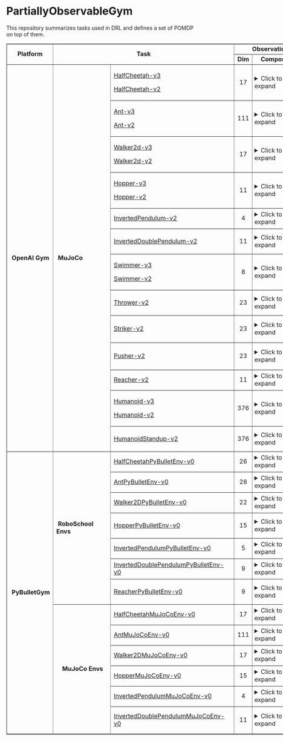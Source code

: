# PartiallyObservableGym
This repository summarizes tasks used in DRL and defines a set of POMDP on top of them.

<table style="width: 1200px;" border="black" cellspacing="0" cellpadding="0">
<tbody>
<tr style="height: 19px;">
<td style="text-align: center; height: 37px;" rowspan="2"><strong>Platform</strong></td>
<td style="text-align: center; height: 37px;" colspan="2" rowspan="2"><strong>Task</strong></td>
<td style="height: 19px; text-align: center;" colspan="2"><strong>Observation</strong></td>
<td style="height: 19px; text-align: center;" colspan="2"><strong>Action</strong></td>
<td style="height: 37px; text-align: center;" rowspan="2"><strong>Reward</strong></td>
<td style="height: 37px; text-align: center;" colspan="1" rowspan="2"><strong>Image</strong></td>
</tr>
<tr style="height: 18px;">
<td style="height: 18px; text-align: center;"><strong>Dim</strong></td>
<td style="height: 18px; text-align: center;" rowspan="1"><strong>Composition</strong></td>
<td style="height: 18px; text-align: center;"><strong>Dim</strong></td>
<td style="height: 18px; text-align: center;" rowspan="1"><strong>Composition</strong></td>
</tr>
<tr style="height: 78px;">
<td style="height: 882px;" rowspan="13"> <strong>OpenAI Gym</strong></td>
<td style="height: 882px;" rowspan="13"> <strong>MuJoCo</strong></td>
<td style="height: 78px;">
<p><a href="https://github.com/openai/gym/blob/master/gym/envs/mujoco/half_cheetah_v3.py" target="_blank" rel="noopener">HalfCheetah-v3</a></p>
<p><a href="https://github.com/openai/gym/blob/master/gym/envs/mujoco/half_cheetah.py" target="_blank" rel="noopener">HalfCheetah-v2</a></p>
</td>
<td style="text-align: center; height: 78px;">17</td>
<td style="height: 78px; padding-left: 5px;"><details><summary>Click to expand</summary>
<ul>
<li>Position: 1-8 (d=8)</li>
<li>Velocity: 9-17 (d=9)</li>
</ul>
</details></td>
<td style="text-align: center; height: 78px;">6</td>
<td style="height: 78px; padding-left: 5px;"><details><summary>Click to expand</summary></details></td>
<td style="height: 78px;"> </td>
<td style="height: 78px; padding-left: 5px;"><details><summary>Click to expand</summary></details></td>
</tr>
<tr style="height: 78px;">
<td style="height: 78px;">
<p><a href="https://github.com/openai/gym/blob/master/gym/envs/mujoco/ant_v3.py" target="_blank" rel="noopener">Ant-v3</a></p>
<p><a href="https://github.com/openai/gym/blob/master/gym/envs/mujoco/ant.py" target="_blank" rel="noopener">Ant-v2</a></p>
</td>
<td style="text-align: center; height: 78px;">111</td>
<td style="height: 78px; padding-left: 5px;"><details><summary>Click to expand</summary>
<ul>
<li>position: 1-13 (d=13)</li>
<li>velocity: 14-27 (d=14)</li>
<li>cfrc_ext: 28-111 (d=64)</li>
</ul>
</details></td>
<td style="text-align: center; height: 78px;">8</td>
<td style="height: 78px; padding-left: 5px;"><details><summary>Click to expand</summary></details></td>
<td style="height: 78px;"> </td>
<td style="height: 78px; padding-left: 5px;"><details><summary>Click to expand</summary></details></td>
</tr>
<tr style="height: 78px;">
<td style="height: 78px;">
<p><a href="https://github.com/openai/gym/blob/master/gym/envs/mujoco/walker2d_v3.py" target="_blank" rel="noopener">Walker2d-v3</a></p>
<p><a href="https://github.com/openai/gym/blob/master/gym/envs/mujoco/walker2d.py" target="_blank" rel="noopener">Walker2d-v2</a></p>
</td>
<td style="text-align: center; height: 78px;">17</td>
<td style="height: 78px; padding-left: 5px;"><details><summary>Click to expand</summary>
<ul>
<li>position: 1-8 (d=8)</li>
<li>velocity: 9-17 (d=9)</li>
</ul>
</details></td>
<td style="text-align: center; height: 78px;">6</td>
<td style="height: 78px; padding-left: 5px;"><details><summary>Click to expand</summary></details></td>
<td style="height: 78px;"> </td>
<td style="height: 78px; padding-left: 5px;"><details><summary>Click to expand</summary></details></td>
</tr>
<tr style="height: 78px;">
<td style="height: 78px;">
<p><a href="https://github.com/openai/gym/blob/master/gym/envs/mujoco/hopper_v3.py" target="_blank" rel="noopener">Hopper-v3</a> </p>
<p><a href="http://localhost:8888/notebooks/Google%20Drive/git_repos/spinningup-new/spinup/algos/pytorch/lstm_ddpg/Untitled2.ipynb" target="_blank" rel="noopener">Hopper-v2</a></p>
</td>
<td style="text-align: center; height: 78px;">11</td>
<td style="height: 78px; padding-left: 5px;"><details><summary>Click to expand</summary>
<ul>
<li>position: 1-5 (d=5)</li>
<li>velocity: 6-11 (d=6)</li>
</ul>
</details></td>
<td style="text-align: center; height: 78px;">3</td>
<td style="height: 78px; padding-left: 5px;"><details><summary>Click to expand</summary></details></td>
<td style="height: 78px;"> </td>
<td style="height: 78px; padding-left: 5px;"><details><summary>Click to expand</summary></details></td>
</tr>
<tr style="height: 54px;">
<td style="height: 54px;"><a href="https://github.com/openai/gym/blob/master/gym/envs/mujoco/inverted_pendulum.py" target="_blank" rel="noopener">InvertedPendulum-v2</a></td>
<td style="text-align: center; height: 54px;">4</td>
<td style="height: 54px; padding-left: 5px;"><details><summary>Click to expand</summary>
<ul>
<li>position: 1-2 (d=2)</li>
<li>velocity: 3-4 (d=2)</li>
</ul>
</details></td>
<td style="text-align: center; height: 54px;">1</td>
<td style="height: 54px; padding-left: 5px;"><details><summary>Click to expand</summary></details></td>
<td style="height: 54px;"> </td>
<td style="height: 54px; padding-left: 5px;"><details><summary>Click to expand</summary></details></td>
</tr>
<tr style="height: 54px;">
<td style="height: 54px;"><a href="https://github.com/openai/gym/blob/master/gym/envs/mujoco/inverted_double_pendulum.py" target="_blank" rel="noopener">InvertedDoublePendulum-v2</a></td>
<td style="text-align: center; height: 54px;">11</td>
<td style="height: 54px; padding-left: 5px;"><details><summary>Click to expand</summary>
<ul>
<li>cart position: 1</li>
<li>link angles sin: 2-3</li>
<li>link angles cos: 4-5</li>
<li>link velocity: 6-8 (d=3)</li>
<li>qfrc_constraint: 9-11 (d=3)</li>
</ul>
</details></td>
<td style="text-align: center; height: 54px;">1</td>
<td style="height: 54px; padding-left: 5px;"><details><summary>Click to expand</summary></details> </td>
<td style="height: 54px;"> </td>
<td style="height: 54px; padding-left: 5px;"><details><summary>Click to expand</summary></details></td>
</tr>
<tr style="height: 78px;">
<td style="height: 78px;">
<p><a href="https://github.com/openai/gym/blob/master/gym/envs/mujoco/swimmer_v3.py" target="_blank" rel="noopener">Swimmer-v3</a></p>
<p><a href="https://github.com/openai/gym/blob/master/gym/envs/mujoco/walker2d.py" target="_blank" rel="noopener">Swimmer-v2</a></p>
</td>
<td style="text-align: center; height: 78px;">8</td>
<td style="height: 78px; padding-left: 5px;"><details><summary>Click to expand</summary>
<ul>
<li>position: 1-3 (d=3)</li>
<li>velocity: 4-8 (d=5)</li>
</ul>
</details></td>
<td style="text-align: center; height: 78px;">2</td>
<td style="height: 78px; padding-left: 5px;"><details><summary>Click to expand</summary></details></td>
<td style="height: 78px;"> </td>
<td style="height: 78px; padding-left: 5px;"> <details><summary>Click to expand</summary></details></td>
</tr>
<tr style="height: 54px;">
<td style="height: 54px;"><a href="https://github.com/openai/gym/blob/master/gym/envs/mujoco/thrower.py" target="_blank" rel="noopener">Thrower-v2</a></td>
<td style="text-align: center; height: 54px;">23</td>
<td style="height: 54px; padding-left: 5px;"><details><summary>Click to expand</summary>
<ul>
<li>position: 1-7 (d=7)</li>
<li>velocity: 8-14 (d=7)</li>
<li>get_body_com("r_wrist_roll_link"): 15-17 (d=3)</li>
<li>get_body_com("ball"): 18-20 (d=3)</li>
<li>get_body_com("goal"): 21-23 (d=3)</li>
</ul>
</details></td>
<td style="text-align: center; height: 54px;">7</td>
<td style="height: 54px; padding-left: 5px;"><details><summary>Click to expand</summary></details> </td>
<td style="height: 54px;"> </td>
<td style="height: 54px; padding-left: 5px;"><details><summary>Click to expand</summary></details></td>
</tr>
<tr style="height: 72px;">
<td style="height: 72px;"><a href="https://github.com/openai/gym/blob/master/gym/envs/mujoco/striker.py" target="_blank" rel="noopener">Striker-v2</a></td>
<td style="text-align: center; height: 72px;">23</td>
<td style="height: 72px; padding-left: 5px;"><details><summary>Click to expand</summary>
<ul>
<li>position: 1-7 (d=7)</li>
<li>velocity: 8-14 (d=7)</li>
<li>get_body_com("tips_arm"): 15-17 (d=3)</li>
<li>get_body_com("object"): 18-20 (d=3)</li>
<li>get_body_com("goal"): 21-23 (d=3)</li>
</ul>
</details></td>
<td style="text-align: center; height: 72px;">7</td>
<td style="height: 72px; padding-left: 5px;"><details><summary>Click to expand</summary></details></td>
<td style="height: 72px;"> </td>
<td style="height: 72px; padding-left: 5px;"><details><summary>Click to expand</summary></details> </td>
</tr>
<tr style="height: 72px;">
<td style="height: 72px;"><a href="https://github.com/openai/gym/blob/master/gym/envs/mujoco/pusher.py" target="_blank" rel="noopener">Pusher-v2</a></td>
<td style="text-align: center; height: 72px;">23</td>
<td style="height: 72px; padding-left: 5px;"><details><summary>Click to expand</summary>
<ul>
<li>position: 1-7 (d=7)</li>
<li>velocity: 8-14 (d=7)</li>
<li>get_body_com("tips_arm"): 15-17 (d=3)</li>
<li>get_body_com("object"): 18-20 (d=3)</li>
<li>get_body_com("goal"): 21-23 (d=3)</li>
</ul>
</details></td>
<td style="text-align: center; height: 72px;">7</td>
<td style="height: 72px; padding-left: 5px;"><details><summary>Click to expand</summary></details> </td>
<td style="height: 72px;"> </td>
<td style="height: 72px; padding-left: 5px;"><details><summary>Click to expand</summary></details> </td>
</tr>
<tr style="height: 54px;">
<td style="height: 54px;"><a href="https://github.com/openai/gym/blob/master/gym/envs/mujoco/reacher.py" target="_blank" rel="noopener">Reacher-v2</a></td>
<td style="text-align: center; height: 54px;">11</td>
<td style="height: 54px; padding-left: 5px;"><details><summary>Click to expand</summary>
<ul>
<li>cos: 1-2 (d=2)</li>
<li>sin: 3-4 (d=2)</li>
<li>position: 5-6 (d=2)</li>
<li>velocity: 7-8 (d=2)</li>
<li>get_body_com("fingertip")-get_body_com("target"): 9-11 (d=3)</li>
</ul>
</details></td>
<td style="text-align: center; height: 54px;">2</td>
<td style="height: 54px; padding-left: 5px;"><details><summary>Click to expand</summary></details></td>
<td style="height: 54px;"> </td>
<td style="height: 54px; padding-left: 5px;"><details><summary>Click to expand</summary></details></td>
</tr>
<tr style="height: 78px;">
<td style="height: 78px;">
<p><a href="https://github.com/openai/gym/blob/master/gym/envs/mujoco/humanoid_v3.py" target="_blank" rel="noopener">Humanoid-v3</a> </p>
<p><a href="https://github.com/openai/gym/blob/master/gym/envs/mujoco/humanoid.py" target="_blank" rel="noopener">Humanoid-v2</a></p>
</td>
<td style="text-align: center; height: 78px;">376</td>
<td style="height: 78px; padding-left: 5px;"><details><summary>Click to expand</summary>
<ul>
<li>position: 1-22 (d=22)</li>
<li>velocity: 23-45 (d=23)</li>
<li>com_inertia: 46-185 (d=140)</li>
<li>com_velocity: 186-269 (d=84)</li>
<li>actuator_forces: 270-292 (d=23)</li>
<li>external_contact_forces: 293-376 (d=84)</li>
</ul>
</details></td>
<td style="text-align: center; height: 78px;">6</td>
<td style="height: 78px; padding-left: 5px;"><details><summary>Click to expand</summary></details> </td>
<td style="height: 78px;"> </td>
<td style="height: 78px; padding-left: 5px;"><details><summary>Click to expand</summary></details> </td>
</tr>
<tr style="height: 54px;">
<td style="height: 54px;"><a href="https://github.com/openai/gym/blob/master/gym/envs/mujoco/humanoidstandup.py" target="_blank" rel="noopener">HumanoidStandup-v2</a></td>
<td style="text-align: center; height: 54px;">376</td>
<td style="height: 54px; padding-left: 5px;"><details><summary>Click to expand</summary>
<ul>
<li>position: 1-22 (d=22)</li>
<li>velocity: 23-45 (d=23)</li>
<li>com_inertia: 46-185 (d=140)</li>
<li>com_velocity: 186-269 (d=84)</li>
<li>actuator_forces: 270-292 (d=23)</li>
<li>external_contact_forces: 293-376 (d=84)</li>
</ul>
</details></td>
<td style="text-align: center; height: 54px;">17</td>
<td style="height: 54px; padding-left: 5px;"><details><summary>Click to expand</summary></details> </td>
<td style="height: 54px;"> </td>
<td style="height: 54px; padding-left: 5px;"><details><summary>Click to expand</summary></details></td>
</tr>
<tr style="height: 54px;">
<td style="height: 720px;" rowspan="13"> <strong>PyBulletGym</strong></td>
<td style="height: 378px;" rowspan="7"> <strong>RoboSchool Envs</strong></td>
<td style="height: 54px;"><a href="https://github.com/benelot/pybullet-gym/blob/master/pybulletgym/envs/roboschool/robots/locomotors/walker_base.py" target="_blank" rel="noopener">HalfCheetahPyBulletEnv-v0</a></td>
<td style="text-align: center; height: 54px;">26</td>
<td style="height: 54px; padding-left: 5px;"><details><summary>Click to expand</summary>
<ul>
<li>more: (d=8)
<ul>
<li>distance at z: 1</li>
<li>angle_to_target sin: 2</li>
<li>angle_to_target cos: 3</li>
<li>velocity x: 4</li>
<li>velocity y: 5</li>
<li>velocity z: 6</li>
<li>roll: 7</li>
<li>pitch: 8</li>
</ul>
</li>
<li>position: 9-20 (d=12)</li>
<li>feet contact: 21-26 (d=6)</li>
</ul>
</details></td>
<td style="text-align: center; height: 54px;">6</td>
<td style="height: 54px; padding-left: 5px;"><details><summary>Click to expand</summary></details></td>
<td style="height: 54px;"> </td>
<td style="height: 54px; padding-left: 5px;"><details><summary>Click to expand</summary></details></td>
</tr>
<tr style="height: 54px;">
<td style="height: 54px;"><a href="http://localhost:8888/notebooks/Google%20Drive/git_repos/spinningup-new/spinup/algos/pytorch/lstm_ddpg/Untitled2.ipynb" target="_blank" rel="noopener">AntPyBulletEnv-v0</a></td>
<td style="text-align: center; height: 54px;">28</td>
<td style="height: 54px; padding-left: 5px;"><details><summary>Click to expand</summary>
<ul>
<li>more: (d=8)
<ul>
<li>distance at z: 1</li>
<li>angle_to_target sin: 2</li>
<li>angle_to_target cos: 3</li>
<li>velocity x: 4</li>
<li>velocity y: 5</li>
<li>velocity z: 6</li>
<li>roll: 7</li>
<li>pitch: 8</li>
</ul>
</li>
<li>position: 9-24 (d=16)</li>
<li>feet contact: 25-28 (d=4)</li>
</ul>
</details></td>
<td style="text-align: center; height: 54px;">8</td>
<td style="height: 54px; padding-left: 5px;"><details><summary>Click to expand</summary></details></td>
<td style="height: 54px;"> </td>
<td style="height: 54px; padding-left: 5px;"><details><summary>Click to expand</summary></details></td>
</tr>
<tr style="height: 54px;">
<td style="height: 54px;"><a href="http://localhost:8888/notebooks/Google%20Drive/git_repos/spinningup-new/spinup/algos/pytorch/lstm_ddpg/Untitled2.ipynb" target="_blank" rel="noopener">Walker2DPyBulletEnv-v0</a></td>
<td style="text-align: center; height: 54px;">22</td>
<td style="height: 54px; padding-left: 5px;"><details><summary>Click to expand</summary>
<ul>
<li> more: (d=8)
<ul>
<li>distance at z: 1</li>
<li>angle_to_target sin: 2</li>
<li>angle_to_target cos: 3</li>
<li>velocity x: 4</li>
<li>velocity y: 5</li>
<li>velocity z: 6</li>
<li>roll: 7</li>
<li>pitch: 8</li>
</ul>
</li>
<li>position: 9-20 (d=12)</li>
<li>feet contact: 21-22 (d=2)</li>
</ul>
</details></td>
<td style="text-align: center; height: 54px;">6</td>
<td style="height: 54px; padding-left: 5px;"><details><summary>Click to expand</summary></details></td>
<td style="height: 54px;"> </td>
<td style="height: 54px; padding-left: 5px;"><details><summary>Click to expand</summary></details></td>
</tr>
<tr style="height: 54px;">
<td style="height: 54px;"><a href="http://localhost:8888/notebooks/Google%20Drive/git_repos/spinningup-new/spinup/algos/pytorch/lstm_ddpg/Untitled2.ipynb" target="_blank" rel="noopener">HopperPyBulletEnv-v0</a></td>
<td style="text-align: center; height: 54px;">15</td>
<td style="height: 54px; padding-left: 5px;"><details><summary>Click to expand</summary>
<ul>
<li>more: (d=8)
<ul>
<li>distance at z: 1</li>
<li>angle_to_target sin: 2</li>
<li>angle_to_target cos: 3</li>
<li>velocity x: 4</li>
<li>velocity y: 5</li>
<li>velocity z: 6</li>
<li>roll: 7</li>
<li>pitch: 8</li>
</ul>
</li>
<li>position: 9-14 (d=6)</li>
<li>feet contact: 15 (d=1)</li>
</ul>
</details></td>
<td style="text-align: center; height: 54px;">3</td>
<td style="height: 54px; padding-left: 5px;"><details><summary>Click to expand</summary></details> </td>
<td style="height: 54px;"> </td>
<td style="height: 54px; padding-left: 5px;"><details><summary>Click to expand</summary></details></td>
</tr>
<tr style="height: 54px;">
<td style="height: 54px;"><a href="https://github.com/benelot/pybullet-gym/blob/master/pybulletgym/envs/roboschool/robots/pendula/interted_pendulum.py" target="_blank" rel="noopener">InvertedPendulumPyBulletEnv-v0</a></td>
<td style="text-align: center; height: 54px;">5</td>
<td style="height: 54px; padding-left: 5px;"><details><summary>Click to expand</summary>
<ul>
<li>slider x: 1</li>
<li>slider velocity x: 2</li>
<li>cos: 3</li>
<li>sin: 4</li>
<li>theta_dot: 5</li>
</ul>
</details></td>
<td style="text-align: center; height: 54px;">1</td>
<td style="height: 54px; padding-left: 5px;"><details open=""><summary>Click to expand</summary></details></td>
<td style="height: 54px;"> </td>
<td style="height: 54px; padding-left: 5px;"><details><summary>Click to expand</summary></details></td>
</tr>
<tr style="height: 54px;">
<td style="height: 54px;"><a href="https://github.com/benelot/pybullet-gym/blob/master/pybulletgym/envs/roboschool/robots/pendula/inverted_double_pendulum.py" target="_blank" rel="noopener">InvertedDoublePendulumPyBulletEnv-v0</a></td>
<td style="text-align: center; height: 54px;">9</td>
<td style="height: 54px; padding-left: 5px;"><details><summary>Click to expand</summary>
<ul>
<li>slider x: 1</li>
<li>slider velocity x: 2</li>
<li>pole2 x: 3</li>
<li>j1 cos: 4</li>
<li>j1 sin: 5</li>
<li>j1 dot: 6</li>
<li>j2 cos: 7</li>
<li>j2 sin: 8</li>
<li>j2 dot: 9</li>
</ul>
</details></td>
<td style="text-align: center; height: 54px;">1</td>
<td style="height: 54px; padding-left: 5px;"><details><summary>Click to expand</summary></details></td>
<td style="height: 54px;"> </td>
<td style="height: 54px; padding-left: 5px;"><details><summary>Click to expand</summary></details></td>
</tr>
<tr style="height: 54px;">
<td style="height: 54px;"><a href="https://github.com/benelot/pybullet-gym/blob/master/pybulletgym/envs/roboschool/robots/manipulators/reacher.py" target="_blank" rel="noopener">ReacherPyBulletEnv-v0</a></td>
<td style="text-align: center; height: 54px;">9</td>
<td style="height: 54px; padding-left: 5px;"><details><summary>Click to expand</summary>
<ul>
<li>target x: 1</li>
<li>target y: 2</li>
<li>to_target_vec 1: 3</li>
<li>to_target_vec 2: 4</li>
<li>central_joint cos: 5</li>
<li>central_joint sin: 6</li>
<li>central_joint dot: 7</li>
<li>elbow_joint gamma: 8</li>
<li>elbow_joint gamma dot: 9</li>
</ul>
</details></td>
<td style="text-align: center; height: 54px;">2</td>
<td style="height: 54px; padding-left: 5px;"><details><summary>Click to expand</summary></details> </td>
<td style="height: 54px;"> </td>
<td style="height: 54px; padding-left: 5px;"><details><summary>Click to expand</summary></details></td>
</tr>
<tr style="height: 54px;">
<td style="text-align: center; height: 342px;" rowspan="6"> <strong>MuJoCo Envs</strong></td>
<td style="height: 54px;"><a href="https://github.com/benelot/pybullet-gym/blob/master/pybulletgym/envs/mujoco/robots/locomotors/half_cheetah.py" target="_blank" rel="noopener">HalfCheetahMuJoCoEnv-v0</a> </td>
<td style="text-align: center; height: 54px;">17</td>
<td style="height: 54px; padding-left: 5px;"><details><summary>Click to expand</summary>
<ul>
<li> position: 1-8 (d=8)</li>
<li>velocity: 9-17 (d=9)</li>
</ul>
</details></td>
<td style="text-align: center; height: 54px;">6</td>
<td style="height: 54px; padding-left: 5px;"><details><summary>Click to expand</summary></details></td>
<td style="height: 54px;"> </td>
<td style="height: 54px; padding-left: 5px;"><details><summary>Click to expand</summary></details></td>
</tr>
<tr style="height: 54px;">
<td style="height: 54px;"><a href="https://github.com/benelot/pybullet-gym/blob/master/pybulletgym/envs/mujoco/robots/locomotors/ant.py" target="_blank" rel="noopener">AntMuJoCoEnv-v0</a> </td>
<td style="text-align: center; height: 54px;">111</td>
<td style="height: 54px; padding-left: 5px;"><details><summary>Click to expand</summary>
<ul>
<li>position: 1-13 (d=13)</li>
<li>velocity: 14-27 (d=14)</li>
<li>cfrc_ext: 28-111 (d=64) (The cfrc_ext is set to zeros in PyBulletGym.) (The cfrc_ext are the external forces (force x,y,z and torque x,y,z) applied to each of the links at the center of mass. For the Ant, this is 14*6: the ground link, the torso link, and 12 links for all legs (3 links for each leg))</li>
</ul>
</details></td>
<td style="text-align: center; height: 54px;">8</td>
<td style="height: 54px; padding-left: 5px;"><details><summary>Click to expand</summary></details></td>
<td style="height: 54px;"> </td>
<td style="height: 54px; padding-left: 5px;"><details><summary>Click to expand</summary></details></td>
</tr>
<tr style="height: 54px;">
<td style="height: 54px;"><a href="https://github.com/benelot/pybullet-gym/blob/master/pybulletgym/envs/mujoco/robots/locomotors/walker2d.py" target="_blank" rel="noopener">Walker2DMuJoCoEnv-v0</a></td>
<td style="text-align: center; height: 54px;">17</td>
<td style="height: 54px; padding-left: 5px;"><details><summary>Click to expand</summary>
<ul>
<li>position: 1-8 (d=8)</li>
<li>velocity: 9-17 (d=9)</li>
</ul>
</details></td>
<td style="text-align: center; height: 54px;">6</td>
<td style="height: 54px; padding-left: 5px;"><details><summary>Click to expand</summary></details></td>
<td style="height: 54px;"> </td>
<td style="height: 54px; padding-left: 5px;"><details><summary>Click to expand</summary></details></td>
</tr>
<tr style="height: 54px;">
<td style="height: 54px;"><a href="https://github.com/benelot/pybullet-gym/blob/master/pybulletgym/envs/mujoco/robots/locomotors/hopper.py" target="_blank" rel="noopener">HopperMuJoCoEnv-v0</a></td>
<td style="text-align: center; height: 54px;">15</td>
<td style="height: 54px; padding-left: 5px;"><details><summary>Click to expand</summary>
<ul>
<li>position: 1-7 (d=7)</li>
<li>velocity: 8-15 (d=8)</li>
</ul>
</details></td>
<td style="text-align: center; height: 54px;">3</td>
<td style="height: 54px; padding-left: 5px;"><details><summary>Click to expand</summary></details></td>
<td style="height: 54px;"> </td>
<td style="height: 54px; padding-left: 5px;"><details><summary>Click to expand</summary></details></td>
</tr>
<tr style="height: 54px;">
<td style="height: 54px;"><a href="https://github.com/benelot/pybullet-gym/blob/master/pybulletgym/envs/mujoco/robots/pendula/inverted_pendulum.py" target="_blank" rel="noopener">InvertedPendulumMuJoCoEnv-v0</a></td>
<td style="text-align: center; height: 54px;">4</td>
<td style="height: 54px; padding-left: 5px;"><details><summary>Click to expand</summary>
<ul>
<li>position: 1-3 (d=3)</li>
<li>velocity: 4 (d=1)</li>
</ul>
</details></td>
<td style="text-align: center; height: 54px;">1</td>
<td style="height: 54px; padding-left: 5px;"><details><summary>Click to expand</summary></details></td>
<td style="height: 54px;"> </td>
<td style="height: 54px; padding-left: 5px;"><details><summary>Click to expand</summary></details></td>
</tr>
<tr style="height: 72px;">
<td style="height: 72px;"><a href="https://github.com/benelot/pybullet-gym/blob/master/pybulletgym/envs/mujoco/robots/pendula/inverted_double_pendulum.py" target="_blank" rel="noopener">InvertedDoublePendulumMuJoCoEnv-v0</a></td>
<td style="text-align: center; height: 72px;">11</td>
<td style="height: 72px; padding-left: 5px;"><details><summary>Click to expand</summary>
<ul>
<li>cart position: 1</li>
<li>link angles sin: 2-3</li>
<li>link angles cos: 4-5</li>
<li>link velocity: 6-8</li>
<li>qfrc_constraint: 9-11</li>
</ul>
</details></td>
<td style="text-align: center; height: 72px;">1</td>
<td style="height: 72px; padding-left: 5px;"><details><summary>Click to expand</summary></details> </td>
<td style="height: 72px;"> </td>
<td style="height: 72px; padding-left: 5px;"><details><summary>Click to expand</summary></details> </td>
</tr>
</tbody>
</table>



